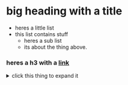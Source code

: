 # big heading with a title
- heres a little list
- this list contains stuff
    - heres a sub list
    - its about the thing above.

### heres a h3 with a [link](https://beanfrog.xyz)

<details>
  <summary>click this thing to expand it</summary>
  
  ### foo fking bar bitch
  #### this is smaller
  `code lolol`
</details>